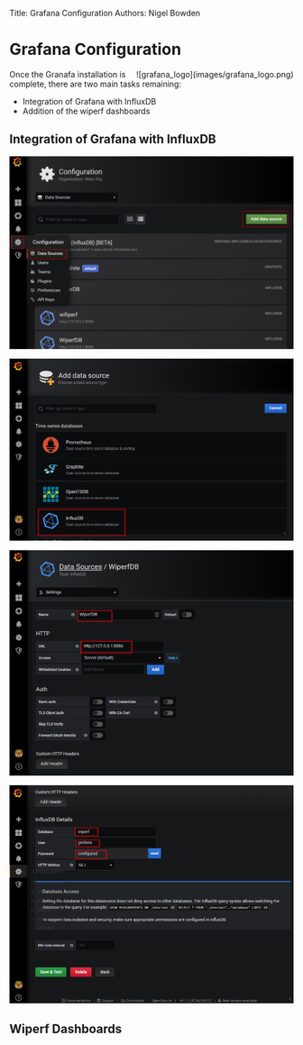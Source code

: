 Title: Grafana Configuration
Authors: Nigel Bowden

# Grafana Configuration
<div style="float: right;">
![grafana_logo](images/grafana_logo.png)
</div>Once the Granafa installation is complete, there are two main tasks remaining:

- Integration of Grafana with InfluxDB
- Addition of the wiperf dashboards


## Integration of Grafana with InfluxDB


![grafana_cfg1](images/grafana_cfg1.png)

![grafana_cfg2](images/grafana_cfg2.png)

![grafana_cfg3](images/grafana_cfg3.png)

![grafana_cfg4](images/grafana_cfg4.png)


## Wiperf Dashboards

